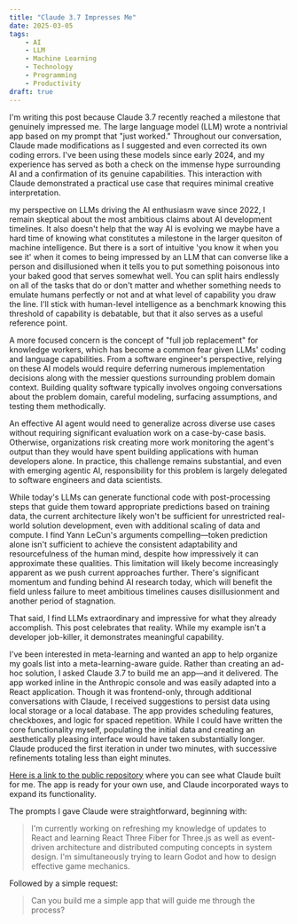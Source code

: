 ```yaml
---
title: "Claude 3.7 Impresses Me"
date: 2025-03-05
tags: 
    - AI
    - LLM
    - Machine Learning
    - Technology
    - Programming
    - Productivity
draft: true
---
```


I'm writing this post because Claude 3.7 recently reached a milestone that genuinely impressed me. The large language model (LLM) wrote a nontrivial app based on my prompt that "just worked." Throughout our conversation, Claude made modifications as I suggested and even corrected its own coding errors. I've been using these models since early 2024, and my experience has served as both a check on the immense hype surrounding AI and a confirmation of its genuine capabilities. This interaction with Claude demonstrated a practical use case that requires minimal creative interpretation.

my perspective on LLMs driving the AI enthusiasm wave since 2022, I remain skeptical about the most ambitious claims about AI development timelines. It also doesn't help that the way AI is evolving we maybe have a hard time of knowing what constitutes a milestone in the larger quesiton of machine intelligence. But there is a sort of intuitive 'you know it when you see it' when it comes to being impressed by an LLM that can converse like a person and disillusioned when it tells you to put something poisonous into your baked good that serves somewhat well. You can split hairs endlessly on all of the tasks that do or don't matter and whether something needs to emulate humans perfectly or not and at what level of capability you draw the line. I'll stick with human-level intelligence as a benchmark knowing this threshold of capability is debatable, but that it also serves as a useful reference point.

A more focused concern is the concept of "full job replacement" for knowledge workers, which has become a common fear given LLMs' coding and language capabilities. From a software engineer's perspective, relying on these AI models would require deferring numerous implementation decisions along with the messier questions surrounding problem domain context. Building quality software typically involves ongoing conversations about the problem domain, careful modeling, surfacing assumptions, and testing them methodically. 

An effective AI agent would need to generalize across diverse use cases without requiring significant evaluation work on a case-by-case basis. Otherwise, organizations risk creating more work monitoring the agent's output than they would have spent building applications with human developers alone. In practice, this challenge remains substantial, and even with emerging agentic AI, responsibility for this problem is largely delegated to software engineers and data scientists.

While today's LLMs can generate functional code with post-processing steps that guide them toward appropriate predictions based on training data, the current architecture likely won't be sufficient for unrestricted real-world solution development, even with additional scaling of data and compute. I find Yann LeCun's arguments compelling—token prediction alone isn't sufficient to achieve the consistent adaptability and resourcefulness of the human mind, despite how impressively it can approximate these qualities. This limitation will likely become increasingly apparent as we push current approaches further. There's significant momentum and funding behind AI research today, which will benefit the field unless failure to meet ambitious timelines causes disillusionment and another period of stagnation.

That said, I find LLMs extraordinary and impressive for what they already accomplish. This post celebrates that reality. While my example isn't a developer job-killer, it demonstrates meaningful capability.

I've been interested in meta-learning and wanted an app to help organize my goals list into a meta-learning-aware guide. Rather than creating an ad-hoc solution, I asked Claude 3.7 to build me an app—and it delivered. The app worked inline in the Anthropic console and was easily adapted into a React application. Though it was frontend-only, through additional conversations with Claude, I received suggestions to persist data using local storage or a local database. The app provides scheduling features, checkboxes, and logic for spaced repetition. While I could have written the core functionality myself, populating the initial data and creating an aesthetically pleasing interface would have taken substantially longer. Claude produced the first iteration in under two minutes, with successive refinements totaling less than eight minutes.

[Here is a link to the public repository](https://github.com/nsubordin81/learning-helper) where you can see what Claude built for me. The app is ready for your own use, and Claude incorporated ways to expand its functionality.

The prompts I gave Claude were straightforward, beginning with:

> I'm currently working on refreshing my knowledge of updates to React and learning React Three Fiber for Three.js as well as event-driven architecture and distributed computing concepts in system design. I'm simultaneously trying to learn Godot and how to design effective game mechanics.

Followed by a simple request:

> Can you build me a simple app that will guide me through the process?